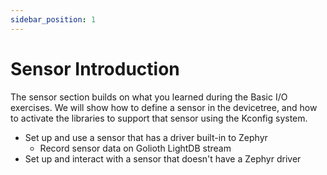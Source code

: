 ```yaml
---
sidebar_position: 1
---
```


# Sensor Introduction

The sensor section builds on what you learned during the Basic I/O exercises. We will show how to define a sensor in the devicetree, and how to activate the libraries to support that sensor using the Kconfig system.

* Set up and use a sensor that has a driver built-in to Zephyr
  * Record sensor data on Golioth LightDB stream
* Set up and interact with a sensor that doesn't have a Zephyr driver
